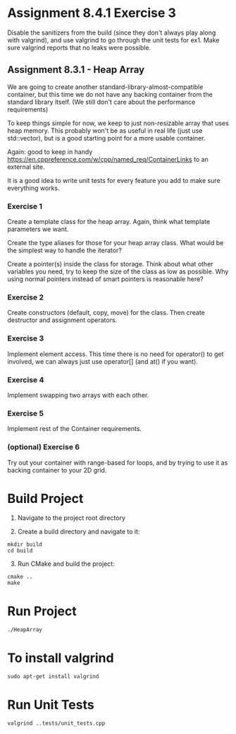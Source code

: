 # Assignment 8.4.1 Exercise 3

Disable the sanitizers from the build (since they don't always play along with valgrind), and use valgrind to go through the unit tests for ex1.  Make sure valgrind reports that no leaks were possible.

## Assignment 8.3.1 - Heap Array

We are going to create another standard-library-almost-compatible container, but this time we do not have any backing container from the standard library itself.  (We still don't care about the performance requirements)

To keep things simple for now, we keep to just non-resizable array that uses heap memory.  This probably won't be as useful in real life (just use std::vector), but is a good starting point for a more usable container. 

Again:  good to keep in handy https://en.cppreference.com/w/cpp/named_req/ContainerLinks to an external site.

It is a good idea to write unit tests for every feature you add to make sure everything works.

### Exercise 1

Create a template class for the heap array.  Again, think what template parameters we want.

Create the type aliases for those for your heap array class.  What would be the simplest way to handle the iterator?

Create a pointer(s) inside the class for storage.  Think about what other variables you need, try to keep the size of the class as low as possible.  Why using normal pointers instead of smart pointers is reasonable here?

### Exercise 2

Create constructors (default, copy, move) for the class.  Then create destructor and assignment operators.

### Exercise 3

Implement element access.  This time there is no need for operator() to get involved, we can always just use
operator[] (and at() if you want).

### Exercise 4

Implement swapping two arrays with each other.

### Exercise 5

Implement rest of the Container requirements.

### (optional) Exercise 6

Try out your container with range-based for loops, and by trying to use it as backing container to your 2D grid.

# Build Project

1. Navigate to the project root directory

2. Create a build directory and navigate to it:

```shell
mkdir build
cd build
```

3. Run CMake and build the project:

```shell
cmake ..
make
```

# Run Project

```shell 
./HeapArray
```

# To install valgrind

```shell
sudo apt-get install valgrind
```

# Run Unit Tests

```shell
valgrind ..tests/unit_tests.cpp
```


